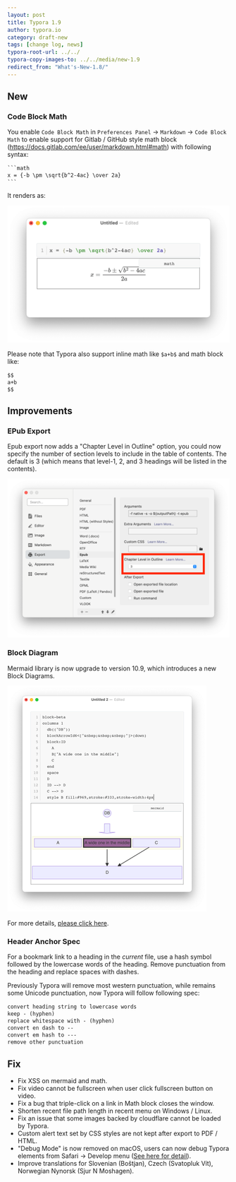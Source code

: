 ```yaml
---
layout: post
title: Typora 1.9
author: typora.io
category: draft-new
tags: [change log, news]
typora-root-url: ../../
typora-copy-images-to: ../../media/new-1.9
redirect_from: "What's-New-1.8/"
---
```


## New

### Code Block Math

You enable `Code Block Math` in `Preferences Panel` → `Markdown` → `Code Block Math` to enable support for Gitlab / GitHub style math block (<https://docs.gitlab.com/ee/user/markdown.html#math>) with following syntax:

~~~gfm
```math
x = {-b \pm \sqrt{b^2-4ac} \over 2a}
```
~~~

It renders as:

<img src="/media/new-1.9/Screenshot 2024-05-19 at 15.42.47.png" alt="Screenshot 2024-05-19 at 15.42.47" style="zoom:50%;" />

Please note that Typora also support inline math like `$a+b$` and math block like:

~~~gfm
$$
a+b
$$
~~~

## Improvements

### EPub Export

Epub export now adds a "Chapter Level in Outline" option, you could now specify the number of section levels to include in the table of contents. The default is 3 (which means that level-1, 2, and 3 headings will be listed in the contents).

<img src="/media/new-1.9/Screenshot 2024-05-19 at 15.53.46.png" alt="Screenshot 2024-05-19 at 15.53.46" style="zoom:50%;" />

### Block Diagram

Mermaid library is now upgrade to version 10.9, which introduces a new Block Diagrams.

<img src="/media/new-1.9/Screenshot 2024-05-19 at 15.56.27.png" alt="Screenshot 2024-05-19 at 15.56.27" style="zoom:50%;" />

For more details, [please click here](https://mermaid.js.org/syntax/block.html).

### Header Anchor Spec

For a bookmark link to a heading in the *current* file, use a hash symbol followed by the lowercase words of the heading. Remove punctuation from the heading and replace spaces with dashes. 

Previously Typora will remove most western punctuation, while remains some Unicode punctuation, now Typora will follow following spec:

```
convert heading string to lowercase words
keep - (hyphen)
replace whitespace with - (hyphen)
convert en dash to -- 
convert em hash to ---
remove other punctuation 
```

## Fix

- Fix XSS on mermaid and math.
- Fix video cannot be fullscreen when user click fullscreen button on video.
- Fix a bug that triple-click on a link in Math block closes the window.
- Shorten recent file path length in recent menu on Windows / Linux.
- Fix an issue that some images backed by cloudflare cannot be loaded by Typora.
- Custom alert text set by CSS styles are not kept after export to PDF / HTML.
- "Debug Mode" is now removed on macOS, users can now debug Typora elements from Safari → Develop menu ([See here for detail](/Debug-Themes/)).
- Improve translations for Slovenian (Boštjan), Czech (Svatopluk Vít), Norwegian Nynorsk (Sjur N Moshagen).
